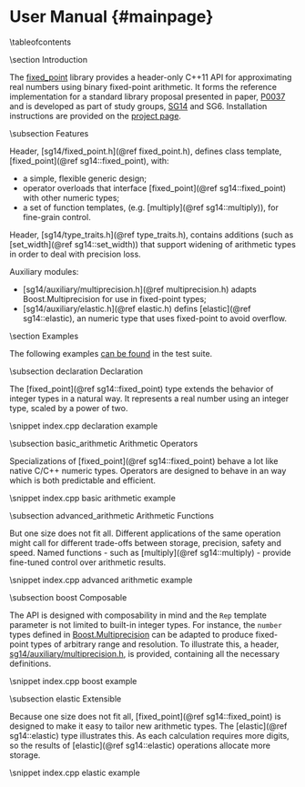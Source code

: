 User Manual       {#mainpage}
===========

\tableofcontents


\section Introduction

The [fixed_point](http://johnmcfarlane.github.io/fixed_point/) library provides 
a header-only C++11 API for approximating real numbers using binary fixed-point arithmetic.
It forms the reference implementation for a standard library proposal presented in paper, [P0037](papers/p0037.html)
and is developed as part of study groups, [SG14](https://groups.google.com/a/isocpp.org/forum/#!forum/sg14) and SG6.
Installation instructions are provided on the [project page](https://github.com/johnmcfarlane/fixed_point).


\subsection Features

Header, [sg14/fixed_point.h](@ref fixed_point.h), defines class template, [fixed_point](@ref sg14::fixed_point), with:
  * a simple, flexible generic design;
  * operator overloads that interface [fixed_point](@ref sg14::fixed_point) with other numeric types;
  * a set of function templates, (e.g. [multiply](@ref sg14::multiply)), for fine-grain control.

Header, [sg14/type_traits.h](@ref type_traits.h), contains additions (such as [set_width](@ref sg14::set_width)) 
that support widening of arithmetic types in order to deal with precision loss.

Auxiliary modules:
  * [sg14/auxiliary/multiprecision.h](@ref multiprecision.h) adapts Boost.Multiprecision for use in fixed-point types;
  * [sg14/auxiliary/elastic.h](@ref elastic.h) defins [elastic](@ref sg14::elastic), an numeric type that uses fixed-point to avoid overflow.


\section Examples

The following examples 
[can be found](https://github.com/johnmcfarlane/fixed_point/blob/master/src/test/index.cpp) 
in the test suite.


\subsection declaration Declaration

The [fixed_point](@ref sg14::fixed_point) type extends the behavior of integer types in a natural way.
It represents a real number using an integer type, scaled by a power of two.

\snippet index.cpp declaration example


\subsection basic_arithmetic Arithmetic Operators

Specializations of [fixed_point](@ref sg14::fixed_point) behave a lot like native C/C++ numeric types.
Operators are designed to behave in an way which is both predictable and efficient.

\snippet index.cpp basic arithmetic example


\subsection advanced_arithmetic Arithmetic Functions

But one size does not fit all.
Different applications of the same operation might call for different trade-offs between storage, precision, safety and speed.
Named functions - such as [multiply](@ref sg14::multiply) - provide fine-tuned control over arithmetic results.

\snippet index.cpp advanced arithmetic example


\subsection boost Composable

The API is designed with composability in mind
and the `Rep` template parameter is not limited to built-in integer types.
For instance, the `number` types defined in [Boost.Multiprecision](http://www.boost.org/doc/libs/release/libs/multiprecision/)
can be adapted to produce fixed-point types of arbitrary range and resolution.
To illustrate this, a header, [sg14/auxiliary/multiprecision.h](../../include/sg14/auxiliary/multiprecision.h),
is provided, containing all the necessary definitions.

\snippet index.cpp boost example


\subsection elastic Extensible

Because one size does not fit all, [fixed_point](@ref sg14::fixed_point) is designed to make it easy to tailor new arithmetic types. 
The [elastic](@ref sg14::elastic) type illustrates this.
As each calculation requires more digits, so the results of [elastic](@ref sg14::elastic) operations allocate more storage.

\snippet index.cpp elastic example
